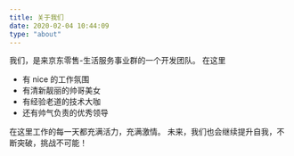 ```yaml
---
title: 关于我们
date: 2020-02-04 10:44:09
type: "about"
---
```

我们，是来京东零售-生活服务事业群的一个开发团队。
在这里
- 有 nice 的工作氛围
- 有清新靓丽的帅哥美女
- 有经验老道的技术大咖
- 还有帅气负责的优秀领导

在这里工作的每一天都充满活力，充满激情。
未来，我们也会继续提升自我，不断突破，挑战不可能！

<!-- ![部门合影](index/us.jpg "部门合照") -->